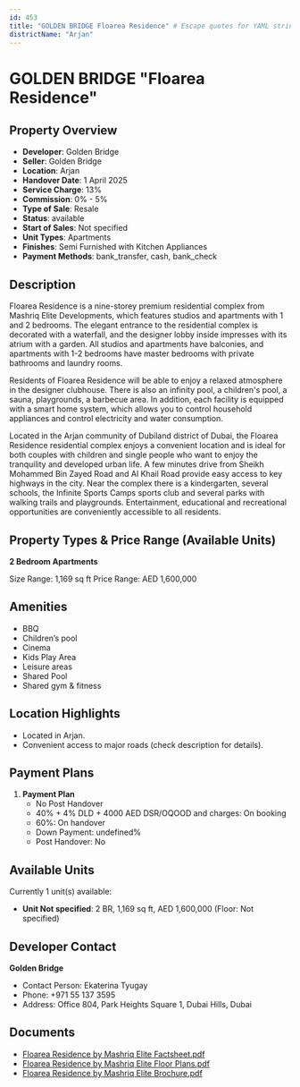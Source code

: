 ```yaml
---
id: 453
title: "GOLDEN BRIDGE Floarea Residence" # Escape quotes for YAML string
districtName: "Arjan"
---
```


# GOLDEN BRIDGE "Floarea Residence"

## Property Overview
- **Developer**: Golden Bridge
- **Seller**: Golden Bridge
- **Location**: Arjan
- **Handover Date**: 1 April 2025
- **Service Charge**: 13%
- **Commission**: 0% - 5%
- **Type of Sale**: Resale
- **Status**: available
- **Start of Sales**: Not specified
- **Unit Types**: Apartments
- **Finishes**: Semi Furnished with Kitchen Appliances
- **Payment Methods**: bank_transfer, cash, bank_check

## Description
Floarea Residence is a nine-storey premium residential complex from Mashriq Elite Developments, which features studios and apartments with 1 and 2 bedrooms. The elegant entrance to the residential complex is decorated with a waterfall, and the designer lobby inside impresses with its atrium with a garden. All studios and apartments have balconies, and apartments with 1-2 bedrooms have master bedrooms with private bathrooms and laundry rooms.

Residents of Floarea Residence will be able to enjoy a relaxed atmosphere in the designer clubhouse. There is also an infinity pool, a children's pool, a sauna, playgrounds, a barbecue area. In addition, each facility is equipped with a smart home system, which allows you to control household appliances and control electricity and water consumption.

Located in the Arjan community of Dubiland district of Dubai, the Floarea Residence residential complex enjoys a convenient location and is ideal for both couples with children and single people who want to enjoy the tranquility and developed urban life. A few minutes drive from Sheikh Mohammed Bin Zayed Road and Al Khail Road provide easy access to key highways in the city. Near the complex there is a kindergarten, several schools, the Infinite Sports Camps sports club and several parks with walking trails and playgrounds. Entertainment, educational and recreational opportunities are conveniently accessible to all residents.

## Property Types & Price Range (Available Units)
**2 Bedroom Apartments**

Size Range: 1,169 sq ft
Price Range: AED 1,600,000

## Amenities
- BBQ
- Children’s pool
- Cinema
- Kids Play Area
- Leisure areas
- Shared Pool
- Shared gym & fitness

## Location Highlights
- Located in Arjan.
- Convenient access to major roads (check description for details).

## Payment Plans
1. **Payment Plan**
   - No Post Handover
   - 40% + 4% DLD + 4000 AED DSR/OQOOD and charges: On booking
   - 60%: On handover
   - Down Payment: undefined%
   - Post Handover: No

## Available Units
Currently 1 unit(s) available:
- **Unit Not specified**: 2 BR, 1,169 sq ft, AED 1,600,000 (Floor: Not specified)

## Developer Contact
**Golden Bridge**
- Contact Person: Ekaterina Tyugay
- Phone: +971 55 137 3595
- Address: Office 804, Park Heights Square 1, Dubai Hills, Dubai

## Documents
- [Floarea Residence by Mashriq Elite Factsheet.pdf](https://cdn.geniemap.net/2023/09/21/Uh544OpC7OOCwYVElbV8RrmBF9exKqZFW3E4RqYc.pdf)
- [Floarea Residence by Mashriq Elite Floor Plans.pdf](https://cdn.geniemap.net/2023/09/21/wASeTPv0FIq7eE3rlys5pEBkkKY5HTMtc6YeaJbT.pdf)
- [Floarea Residence by Mashriq Elite Brochure.pdf](https://cdn.geniemap.net/2023/09/22/JT5uqkNvDL9hBKJRd49fHNSBvDB5PiJ5issWv9YA.pdf)
